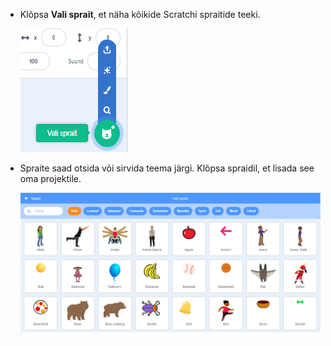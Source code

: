 + Klõpsa **Vali sprait**, et näha kõikide Scratchi spraitide teeki.
    
    ![ekraanipilt](images/sprite-library.png)

+ Spraite saad otsida või sirvida teema järgi. Klõpsa spraidil, et lisada see oma projektile.
    
    ![ekraanipilt](images/sprite-choose.png)